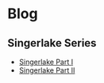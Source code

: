 # Blog

## Singerlake Series

<div class="grid cards" markdown>

- [Singerlake Part I](posts/2023-01-17.md)
- [Singerlake Part II](posts/2023-02-15.md)

</div>
